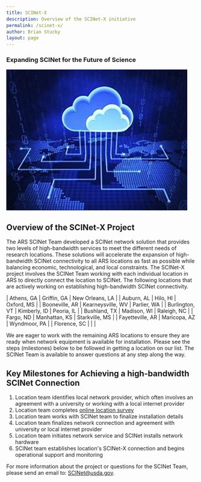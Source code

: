 ```yaml
---
title: SCINet-X
description: Overview of the SCINet-X initiative
permalink: /scinet-x/
author: Brian Stucky
layout: page
---
```


### Expanding SCINet for the Future of Science

![SCINet-X visualization](/assets/img/scinet-x-visualization.jpg)

## Overview of the SCINet-X Project

The ARS SCINet Team developed a SCINet network solution that provides two levels of high-bandwidth services to meet the different needs of research locations.  These solutions will accelerate the expansion of high-bandwidth SCINet connectivity to all ARS locations as fast as possible while balancing economic, technological, and local constraints.  The SCINet-X project involves the SCINet Team working with each individual location in ARS to directly connect the location to SCINet.  The following locations that are actively working on establishing high-bandwidth SCINet connectivity. 

| Athens, GA | Griffin, GA | New Orleans, LA |
| Auburn, AL | Hilo, HI | Oxford, MS |
| Booneville, AR | Kearneysville, WV | Parlier, WA |
| Burlington, VT | Kimberly, ID | Peoria, IL |
| Bushland, TX | Madison, WI | Raleigh, NC |
| Fargo, ND | Manhattan, KS | Starkville, MS |
| Fayetteville, AR | Maricopa, AZ | Wyndmoor, PA |
| Florence, SC |  |  |

We are eager to work with the remaining ARS locations to ensure they are ready when network equipment is available for installation. Please see the steps (milestones) below to be followed in getting a location on our list. The SCINet Team is available to answer questions at any step along the way. 


## Key Milestones for Achieving a high-bandwidth SCINet Connection

1. Location team identifies local network provider, which often involves an agreement with a university or working with a local internet provider
1. Location team completes [online location survey](https://forms.office.com/g/6MKNsiz7DS)
1. Location team works with SCINet team to finalize installation details
1. Location team finalizes network connection and agreement with university or local internet provider
1. Location team initiates network service and SCINet installs network hardware
1. SCINet team establishes location's SCINet-X connection and begins operational support and monitoring

For more information about the project or questions for the SCINet Team, please send an email to: [SCINet@usda.gov](mailto:SCINet@usda.gov).

